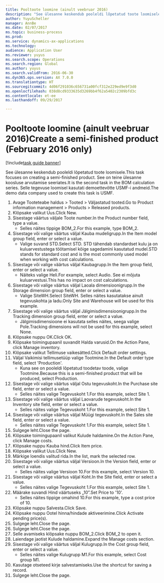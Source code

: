 ```yaml
--- 
title: Pooltoote loomine (ainult veebruar 2016)
description: "See ülesanne keskendub pooleldi lõpetatud toote loomisele."
author: YuyuScheller
manager: AnnBe
ms.date: 02/07/2017
ms.topic: business-process
ms.prod: 
ms.service: dynamics-ax-applications
ms.technology: 
audience: Application User
ms.reviewer: yuyus
ms.search.scope: Operations
ms.search.region: Global
ms.author: yuyus
ms.search.validFrom: 2016-06-30
ms.dyn365.ops.version: AX 7.0.0
ms.translationtype: HT
ms.sourcegitcommit: 4d06f291036c656731a00fcf312e229ed9e9f3d0
ms.openlocfilehash: 038d8cd9333635d3269bb4f62a5402c2309bfd3c
ms.contentlocale: et-ee
ms.lasthandoff: 09/29/2017

---
```

# <a name="create-a-semi-finished-product-february-2016-only"></a><span data-ttu-id="2182d-103">Pooltoote loomine (ainult veebruar 2016)</span><span class="sxs-lookup"><span data-stu-id="2182d-103">Create a semi-finished product (February 2016 only)</span></span>

[!include[task guide banner](../../includes/task-guide-banner.md)]

<span data-ttu-id="2182d-104">See ülesanne keskendub pooleldi lõpetatud toote loomisele.</span><span class="sxs-lookup"><span data-stu-id="2182d-104">This task focuses on creating a semi-finished product.</span></span> <span data-ttu-id="2182d-105">See on teine ülesanne koosluse arvutamise seeriates.</span><span class="sxs-lookup"><span data-stu-id="2182d-105">It is the second task in the BOM calculation series.</span></span> <span data-ttu-id="2182d-106">Selle tegevuse loomisel kasutati demoettevõtte USMF-i andmeid.</span><span class="sxs-lookup"><span data-stu-id="2182d-106">The demo data company used to create this task is USMF.</span></span>

1. <span data-ttu-id="2182d-107">Avage Tooteteabe haldus > Tooted > Väljastatud tooted.</span><span class="sxs-lookup"><span data-stu-id="2182d-107">Go to Product information management > Products > Released products.</span></span>
2. <span data-ttu-id="2182d-108">Klõpsake valikut Uus.</span><span class="sxs-lookup"><span data-stu-id="2182d-108">Click New.</span></span>
3. <span data-ttu-id="2182d-109">Sisestage väärtus väljale Toote number.</span><span class="sxs-lookup"><span data-stu-id="2182d-109">In the Product number field, type a value.</span></span>
    * <span data-ttu-id="2182d-110">Selles näites tippige BOM_2.</span><span class="sxs-lookup"><span data-stu-id="2182d-110">For this example, type BOM_2.</span></span>  
4. <span data-ttu-id="2182d-111">Sisestage või valige väärtus väljal Kauba mudeligrupp.</span><span class="sxs-lookup"><span data-stu-id="2182d-111">In the Item model group field, enter or select a value.</span></span>
    * <span data-ttu-id="2182d-112">Valige suvand STD.</span><span class="sxs-lookup"><span data-stu-id="2182d-112">Select STD.</span></span> <span data-ttu-id="2182d-113">STD tähendab standardset kulu ja on kuluarvestustega töötamisel kõige sagedamini kasutatud mudel.</span><span class="sxs-lookup"><span data-stu-id="2182d-113">STD stands for standard cost and is the most commonly used model when working with cost calculations.</span></span>  
5. <span data-ttu-id="2182d-114">Sisestage või valige väärtus väljal Kaubagrupp.</span><span class="sxs-lookup"><span data-stu-id="2182d-114">In the Item group field, enter or select a value.</span></span>
    * <span data-ttu-id="2182d-115">Näiteks valige Heli.</span><span class="sxs-lookup"><span data-stu-id="2182d-115">For example, select Audio.</span></span> <span data-ttu-id="2182d-116">See ei mõjuta kuluarvestusi.</span><span class="sxs-lookup"><span data-stu-id="2182d-116">This has no impact on cost calculations.</span></span>  
6. <span data-ttu-id="2182d-117">Sisestage või valige väärtus väljal Laoala dimensioonigrupp.</span><span class="sxs-lookup"><span data-stu-id="2182d-117">In the Storage dimension group field, enter or select a value.</span></span>
    * <span data-ttu-id="2182d-118">Valige SiteWH.</span><span class="sxs-lookup"><span data-stu-id="2182d-118">Select SiteWH.</span></span> <span data-ttu-id="2182d-119">Selles näites kasutatakse ainult tegevuskohta ja ladu.</span><span class="sxs-lookup"><span data-stu-id="2182d-119">Only Site and Warehouse will be used for this example.</span></span>  
7. <span data-ttu-id="2182d-120">Sisestage või valige väärtus väljal Jälgimisdimensioonigrupp.</span><span class="sxs-lookup"><span data-stu-id="2182d-120">In the Tracking dimension group field, enter or select a value.</span></span>
    * <span data-ttu-id="2182d-121">Jälgimisdimensioone ei kasutata selles näites, seega valige Pole.</span><span class="sxs-lookup"><span data-stu-id="2182d-121">Tracking dimensions will not be used for this example, select None.</span></span>  
8. <span data-ttu-id="2182d-122">Klõpsake nuppu OK.</span><span class="sxs-lookup"><span data-stu-id="2182d-122">Click OK.</span></span>
9. <span data-ttu-id="2182d-123">Klõpsake toimingupaanil suvandit Halda varusid.</span><span class="sxs-lookup"><span data-stu-id="2182d-123">On the Action Pane, click Manage inventory.</span></span>
10. <span data-ttu-id="2182d-124">Klõpsake valikut Tellimuse vaikesätted.</span><span class="sxs-lookup"><span data-stu-id="2182d-124">Click Default order settings.</span></span>
11. <span data-ttu-id="2182d-125">Väljal Vaikimisi tellimusetüüp valige Tootmine.</span><span class="sxs-lookup"><span data-stu-id="2182d-125">In the Default order type field, select 'Production'.</span></span>
    * <span data-ttu-id="2182d-126">Kuna see on pooleldi lõpetatud toodetav toode, valige Tootmine.</span><span class="sxs-lookup"><span data-stu-id="2182d-126">Because this is a semi-finished product that will be produced, select Production.</span></span>  
12. <span data-ttu-id="2182d-127">Sisestage või valige väärtus väljal Ostu tegevuskoht.</span><span class="sxs-lookup"><span data-stu-id="2182d-127">In the Purchase site field, enter or select a value.</span></span>
    * <span data-ttu-id="2182d-128">Selles näites valige Tegevuskoht 1.</span><span class="sxs-lookup"><span data-stu-id="2182d-128">For this example, select Site 1.</span></span>  
13. <span data-ttu-id="2182d-129">Sisestage või valige väärtus väljal Laovarude tegevuskoht.</span><span class="sxs-lookup"><span data-stu-id="2182d-129">In the Inventory site field, enter or select a value.</span></span>
    * <span data-ttu-id="2182d-130">Selles näites valige Tegevuskoht 1.</span><span class="sxs-lookup"><span data-stu-id="2182d-130">For this example, select Site 1.</span></span>  
14. <span data-ttu-id="2182d-131">Sisestage või valige väärtus väljal Müügi tegevuskoht.</span><span class="sxs-lookup"><span data-stu-id="2182d-131">In the Sales site field, enter or select a value.</span></span>
    * <span data-ttu-id="2182d-132">Selles näites valige Tegevuskoht 1.</span><span class="sxs-lookup"><span data-stu-id="2182d-132">For this example, select Site 1.</span></span>  
15. <span data-ttu-id="2182d-133">Sulgege leht.</span><span class="sxs-lookup"><span data-stu-id="2182d-133">Close the page.</span></span>
16. <span data-ttu-id="2182d-134">Klõpsake toimingupaanil valikut Kulude haldamine.</span><span class="sxs-lookup"><span data-stu-id="2182d-134">On the Action Pane, click Manage costs.</span></span>
17. <span data-ttu-id="2182d-135">Klõpsake nuppu Kauba hind.</span><span class="sxs-lookup"><span data-stu-id="2182d-135">Click Item price.</span></span>
18. <span data-ttu-id="2182d-136">Klõpsake valikut Uus.</span><span class="sxs-lookup"><span data-stu-id="2182d-136">Click New.</span></span>
19. <span data-ttu-id="2182d-137">Märkige loendis valitud rida.</span><span class="sxs-lookup"><span data-stu-id="2182d-137">In the list, mark the selected row.</span></span>
20. <span data-ttu-id="2182d-138">Sisestage või valige väärtus väljal Versioon.</span><span class="sxs-lookup"><span data-stu-id="2182d-138">In the Version field, enter or select a value.</span></span>
    * <span data-ttu-id="2182d-139">Selles näites valige Versioon 10.</span><span class="sxs-lookup"><span data-stu-id="2182d-139">For this example, select Version 10.</span></span>  
21. <span data-ttu-id="2182d-140">Sisestage või valige väärtus väljal Koht.</span><span class="sxs-lookup"><span data-stu-id="2182d-140">In the Site field, enter or select a value.</span></span>
    * <span data-ttu-id="2182d-141">Selles näites valige Tegevuskoht 1.</span><span class="sxs-lookup"><span data-stu-id="2182d-141">For this example, select Site 1.</span></span>  
22. <span data-ttu-id="2182d-142">Määrake suvandi Hind väärtuseks „10”.</span><span class="sxs-lookup"><span data-stu-id="2182d-142">Set Price to '10'.</span></span>
    * <span data-ttu-id="2182d-143">Selles näites tippige omahind 10.</span><span class="sxs-lookup"><span data-stu-id="2182d-143">For this example, type a cost price of 10.</span></span>  
23. <span data-ttu-id="2182d-144">Klõpsake nuppu Salvesta.</span><span class="sxs-lookup"><span data-stu-id="2182d-144">Click Save.</span></span>
24. <span data-ttu-id="2182d-145">Klõpsake nuppu Ootel hinna/hindade aktiveerimine.</span><span class="sxs-lookup"><span data-stu-id="2182d-145">Click Activate pending price(s).</span></span>
25. <span data-ttu-id="2182d-146">Sulgege leht.</span><span class="sxs-lookup"><span data-stu-id="2182d-146">Close the page.</span></span>
26. <span data-ttu-id="2182d-147">Sulgege leht.</span><span class="sxs-lookup"><span data-stu-id="2182d-147">Close the page.</span></span>
27. <span data-ttu-id="2182d-148">Selle avamiseks klõpsake nuppu BOM_2.</span><span class="sxs-lookup"><span data-stu-id="2182d-148">Click BOM_2 to open it.</span></span>
28. <span data-ttu-id="2182d-149">Laiendage jaotist Kulude haldamine.</span><span class="sxs-lookup"><span data-stu-id="2182d-149">Expand the Manage costs section.</span></span>
29. <span data-ttu-id="2182d-150">Sisestage või valige väärtus väljal Kulugrupp.</span><span class="sxs-lookup"><span data-stu-id="2182d-150">In the Cost group field, enter or select a value.</span></span>
    * <span data-ttu-id="2182d-151">Selles näites valige Kulugrupp M1.</span><span class="sxs-lookup"><span data-stu-id="2182d-151">For this example, select Cost group M1.</span></span>  
30. <span data-ttu-id="2182d-152">Kasutage otseteed kirje salvestamiseks.</span><span class="sxs-lookup"><span data-stu-id="2182d-152">Use the shortcut for saving a record.</span></span>
31. <span data-ttu-id="2182d-153">Sulgege leht.</span><span class="sxs-lookup"><span data-stu-id="2182d-153">Close the page.</span></span>


